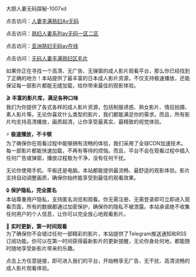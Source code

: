 大胆人妻无码探秘-1007xd

点击访问：<a href="https://heiliaoxwd5i8.pages.dev/">人妻丰满熟妇Aⅴ无码</a>

点击访问：<a href="https://heiliaoxqkkct.pages.dev/">熟妇人妻系列av无码一区二区</a>

点击访问：<a href="https://heiliaowzu4ur.pages.dev/">亚洲熟妇无码av在线</a>

点击访问：<a href="https://heiliaoll4qsx.pages.dev/">无码人妻丰满熟妇区毛片</a>

如果你正在寻找一个高清、无广告、无弹窗的成人影片观看平台，那么你已经找到了正确的地方！本站提供了最丰富的日本成人影片资源，不仅支持极速播放，还能保证每一部影片都能无缝加载，给你带来最佳的观影体验。

🎬 **丰富的影片库，满足各种口味**  
我们为你提供了各式各样的成人影片资源，包括制服诱惑、熟女影片、情侣拍摄、素人影片等。无论你喜欢什么类型的影片，我们都能满足你的需求。而且，所有影片均支持高清播放，画质超清，让你享受最真实、最精致的视觉体验。

⚡ **极速播放，不卡顿**  
为了确保你在观看过程中能够拥有流畅的体验，我们采用了全球CDN加速技术。每一部影片都能快速加载，不再有等待的烦恼。而且，平台不会在观看过程中插入任何广告或弹窗，播放过程极为干净，没有任何干扰。

无论你使用手机、平板还是电脑，本站都能提供最流畅、最舒适的观影体验。影片支持自动调整画质，确保你始终能享受到最佳的观看效果。

🔒 **保护隐私，完全匿名**  
本站尊重用户隐私，支持匿名浏览和观看。你无需注册、无需登录即可立即进入观看页面，所有的数据都通过加密保护，确保你的隐私不被泄露。本站承诺绝不收集任何用户的个人信息，让你可以完全放心地观看影片。

📢 **实时更新，第一时间观看**  
为了确保你不会错过任何一部精彩的影片，本站提供了Telegram推送通知和RSS订阅功能。你可以在第一时间获得最新影片的更新提醒，无论你身处何地，都能随时随地享受新影片带来的乐趣。

点击上方任意链接，即可进入我们的平台，开始畅享无广告、无干扰、高清流畅的成人影片观看体验。

<span style="display:none;">[Canonical link](https://github.com/xa0921/riben78918 )</span>
